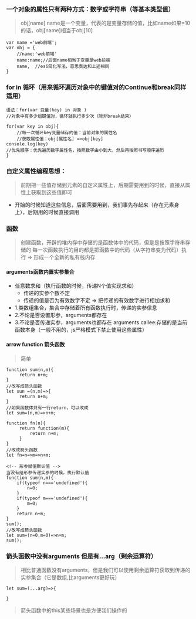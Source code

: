 ### 一个对象的属性只有两种方式：数字或字符串（等基本类型值）
> obj[name] name是一个变量，代表的是变量存储的值，比如name如果=10的话，obj[name]相当于obj[10]
```
var name ='web前端';
var obj = {
    //name:'web前端'
    name:name;//后面name相当于变量是web前端
    name,  //es6简化写法，意思表达和上述相同
}
```
### for in 循环（用来循环遍历对象中的键值对的Continue和break同样适用）
```
语法：for(var 变量(key) in 对象 )
//对象中有多少组键值对，循环就执行多少次（除非break结束）

for(var key in obj){
    //每一次循环key变量储存的值：当前对象的属性名
    //获取属性值：obj[属性名] =>obj[key]
console.log(key)
//优先顺序：优先遍历数字属性名，按照数字由小到大，然后再按照书写顺序遍历
}
```

### 自定义属性编程思想：
> 前期把一些值存储到元素的自定义属性上，后期需要用到的时候，直接从属性上获取到这些值即可
- 开始的时候知道这些信息，后面需要用到，我们事先存起来（存在元素身上），后期用的时候直接调用

### 函数
> 创建函数，开辟的堆内存中存储的是函数体中的代码，但是是按照字符串存储的
> 每一次函数执行的目的都是把函数中的代码（从字符串变为代码）执行 => 形成一个全新的私有栈内存
#### arguments函数内置实参集合
- 任意数求和（执行函数的时候，传递N个值实现求和）
   + 传递的实参个数不定
   + 传递的值是否为有效数字不定      =>  把传递的有效数字进行相加求和
- 1.类数组集合，集合中存储着所有函数执行时，传递的实参信息
- 2.不论是否设置形参，arguments都存在
- 3.不论是否传递实参，arguments也都存在
arguments.callee:存储的是当前函数本身（一般不用的，js严格模式下禁止使用这些属性）
#### arrow function 箭头函数
> 简单
```
function sum(n,m){
     return n+m;
}
//改写成箭头函数
let sun =(n,m)=>{
     return n+m;
}
//如果函数体只有一行return，可以改成
let sum=(n,m)=>n+m;
```
```
function fn(n){
     return function(m){
         return n+m;
     }
}
//改成箭头函数
let fn=n=>m=>n+m;

```
```
<!-- 形参赋值默认值 -->
当没有给形参传递实参的时候，执行默认值
function sum(n,m){
    if(typeof n==='undefined'){
        n=0;
    }
    if(typeof m==='undefined'){
        m=0;
    }
    return n+m;
}
sum();
//改写成箭头函数
let sum=(n=0,m=0)=>n+m;
sum();
```
### 箭头函数中没有arguments  但是有...arg（剩余运算符）
> 相比普通函数没有arguments，但是我们可以使用剩余运算符获取到传递的实参集合（它是数组,比arguments更好玩）
```
let sum=(...arg)=>{

}
```
> 箭头函数中的this某些场景也是方便我们操作的


